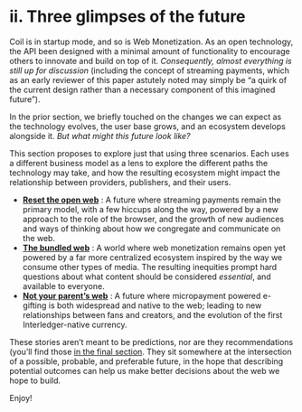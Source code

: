 # ii. Three glimpses of the future

Coil is in startup mode, and so is Web Monetization. As an open technology, the API been designed with a minimal amount of functionality to encourage others to innovate and build on top of it. _Consequently, almost everything is still up for discussion_ (including the concept of streaming payments, which as an early reviewer of this paper astutely noted may simply be “a quirk of the current design rather than a necessary component of this imagined future”).

In the prior section, we briefly touched on the changes we can expect as the technology evolves, the user base grows, and an ecosystem develops alongside it. _But what might this future look like?_

This section proposes to explore just that using three scenarios. Each uses a different business model as a lens to explore the different paths the technology may take, and how the resulting ecosystem might impact the relationship between providers, publishers, and their users.



*   **[Reset the open web](ch006.xhtml)** : A future where streaming payments remain the primary model, with a few hiccups along the way, powered by a new approach to the role of the browser, and the growth of new audiences and ways of thinking about how we congregate and communicate on the web.
*   **[The bundled web](ch007.xhtml)** : A world where web monetization remains open yet powered by a far more centralized ecosystem inspired by the way we consume other types of media. The resulting inequities prompt hard questions about what content should be considered _essential_, and available to everyone.
*   **[Not your parent’s web](ch008.xhtml)** : A future where micropayment powered e-gifting is both widespread and native to the web; leading to new relationships between fans and creators, and the evolution of the first Interledger-native currency.


These stories aren’t meant to be predictions, nor are they recommendations (you’ll find those [in the final section](ch009.xhtml). They sit somewhere at the intersection of a possible, probable, and preferable future, in the hope that describing potential outcomes can help us make better decisions about the web we hope to build. 

Enjoy!
